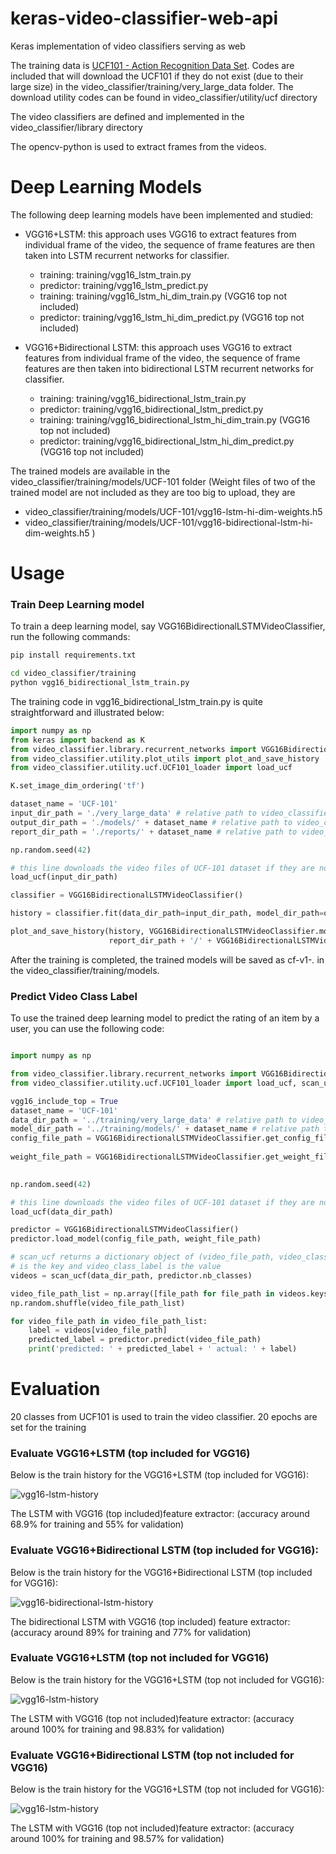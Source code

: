 # keras-video-classifier-web-api

Keras implementation of video classifiers serving as web

The training data is [UCF101 - Action Recognition Data Set](http://crcv.ucf.edu/data/UCF101.php). 
Codes are included that will download the UCF101 if they do not exist (due to their large size) in 
the video_classifier/training/very_large_data folder. The download utility codes can be found in
video_classifier/utility/ucf directory

The video classifiers are defined and implemented in the video_classifier/library directory

The opencv-python is used to extract frames from the videos.

# Deep Learning Models

The following deep learning models have been implemented and studied:

* VGG16+LSTM: this approach uses VGG16 to extract features from individual frame of the video, the sequence of frame features are then taken into LSTM recurrent networks for classifier.
    * training: training/vgg16_lstm_train.py 
    * predictor: training/vgg16_lstm_predict.py
    * training: training/vgg16_lstm_hi_dim_train.py (VGG16 top not included) 
    * predictor: training/vgg16_lstm_hi_dim_predict.py (VGG16 top not included)
    
* VGG16+Bidirectional LSTM: this approach uses VGG16 to extract features from individual frame of the video, the sequence of frame features are then taken into bidirectional LSTM recurrent networks for classifier.
    * training: training/vgg16_bidirectional_lstm_train.py 
    * predictor: training/vgg16_bidirectional_lstm_predict.py
    * training: training/vgg16_bidirectional_lstm_hi_dim_train.py (VGG16 top not included)
    * predictor: training/vgg16_bidirectional_lstm_hi_dim_predict.py (VGG16 top not included)
    
The trained models are available in the video_classifier/training/models/UCF-101 folder 
(Weight files of two of the trained model are not included as they are too big to upload, they are 
* video_classifier/training/models/UCF-101/vgg16-lstm-hi-dim-weights.h5
* video_classifier/training/models/UCF-101/vgg16-bidirectional-lstm-hi-dim-weights.h5
)

# Usage

### Train Deep Learning model

To train a deep learning model, say VGG16BidirectionalLSTMVideoClassifier, run the following commands:

```bash
pip install requirements.txt

cd video_classifier/training
python vgg16_bidirectional_lstm_train.py 
```

The training code in vgg16_bidirectional_lstm_train.py is quite straightforward and illustrated below:

```python
import numpy as np
from keras import backend as K
from video_classifier.library.recurrent_networks import VGG16BidirectionalLSTMVideoClassifier
from video_classifier.utility.plot_utils import plot_and_save_history
from video_classifier.utility.ucf.UCF101_loader import load_ucf

K.set_image_dim_ordering('tf')

dataset_name = 'UCF-101'
input_dir_path = './very_large_data' # relative path to video_classifier/training/very_large_data
output_dir_path = './models/' + dataset_name # relative path to video_classifier/training/models/UCF-101
report_dir_path = './reports/' + dataset_name # relative path to video_classifier/training/reports/UCF-101

np.random.seed(42)

# this line downloads the video files of UCF-101 dataset if they are not available in the very_large_data folder
load_ucf(input_dir_path)

classifier = VGG16BidirectionalLSTMVideoClassifier()

history = classifier.fit(data_dir_path=input_dir_path, model_dir_path=output_dir_path, dataset_name=dataset_name)

plot_and_save_history(history, VGG16BidirectionalLSTMVideoClassifier.model_name,
                      report_dir_path + '/' + VGG16BidirectionalLSTMVideoClassifier.model_name + '-history.png')

```

After the training is completed, the trained models will be saved as cf-v1-*.* in the video_classifier/training/models.

### Predict Video Class Label

To use the trained deep learning model to predict the rating of an item by a user, you can use the following code:

```python

import numpy as np

from video_classifier.library.recurrent_networks import VGG16BidirectionalLSTMVideoClassifier
from video_classifier.utility.ucf.UCF101_loader import load_ucf, scan_ucf

vgg16_include_top = True
dataset_name = 'UCF-101'
data_dir_path = '../training/very_large_data' # relative path to video_classifier/training/very_large_data
model_dir_path = '../training/models/' + dataset_name # relative path to video_classifier/training/models/UCF-101
config_file_path = VGG16BidirectionalLSTMVideoClassifier.get_config_file_path(model_dir_path,
                                                                              vgg16_include_top=vgg16_include_top)
weight_file_path = VGG16BidirectionalLSTMVideoClassifier.get_weight_file_path(model_dir_path,
                                                                              vgg16_include_top=vgg16_include_top)

np.random.seed(42)

# this line downloads the video files of UCF-101 dataset if they are not available in the very_large_data folder
load_ucf(data_dir_path)

predictor = VGG16BidirectionalLSTMVideoClassifier()
predictor.load_model(config_file_path, weight_file_path)

# scan_ucf returns a dictionary object of (video_file_path, video_class_label) where video_file_path
# is the key and video_class_label is the value
videos = scan_ucf(data_dir_path, predictor.nb_classes)

video_file_path_list = np.array([file_path for file_path in videos.keys()])
np.random.shuffle(video_file_path_list)

for video_file_path in video_file_path_list:
    label = videos[video_file_path]
    predicted_label = predictor.predict(video_file_path)
    print('predicted: ' + predicted_label + ' actual: ' + label)
```

# Evaluation

20 classes from UCF101 is used to train the video classifier. 20 epochs are set for the training

### Evaluate VGG16+LSTM (top included for VGG16)

Below is the train history for the VGG16+LSTM (top included for VGG16):

![vgg16-lstm-history](/video_classifier/training/reports/UCF-101/vgg16-lstm-history.png)

The LSTM with VGG16 (top included)feature extractor: (accuracy around 68.9% for training and 55% for validation)

### Evaluate VGG16+Bidirectional LSTM (top included for VGG16):

Below is the train history for the VGG16+Bidirectional LSTM (top included for VGG16):

![vgg16-bidirectional-lstm-history](/video_classifier/training/reports/UCF-101/vgg16-bidirectional-lstm-history.png)

The bidirectional LSTM with VGG16 (top included) feature extractor: (accuracy around 89% for training and 77% for validation)

### Evaluate VGG16+LSTM (top not included for VGG16)

Below is the train history for the VGG16+LSTM (top not included for VGG16):

![vgg16-lstm-history](/video_classifier/training/reports/UCF-101/vgg16-lstm-hi-dim-history.png)

The LSTM with VGG16 (top not included)feature extractor: (accuracy around 100% for training and 98.83% for validation)

### Evaluate VGG16+Bidirectional LSTM (top not included for VGG16)

Below is the train history for the VGG16+LSTM (top not included for VGG16):

![vgg16-lstm-history](/video_classifier/training/reports/UCF-101/vgg16-bidirectional-lstm-hi-dim-history.png)

The LSTM with VGG16 (top not included)feature extractor: (accuracy around 100% for training and 98.57% for validation)
